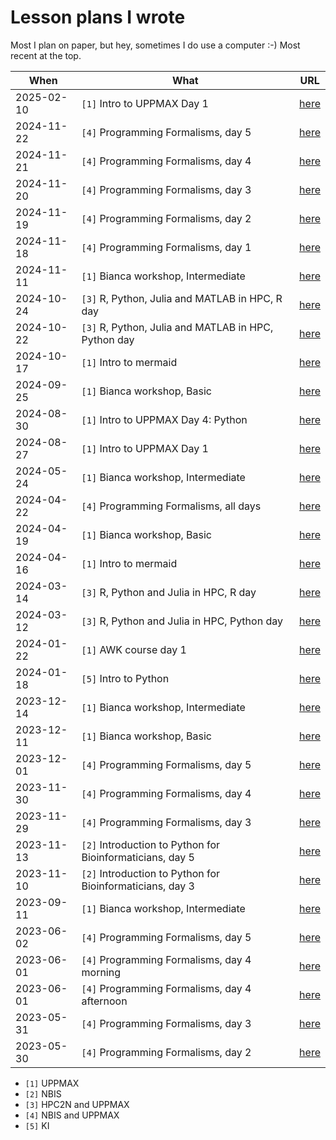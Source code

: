 # Lesson plans I wrote

Most I plan on paper, but hey, sometimes I do use a computer :-)
Most recent at the top.

When      |What                                                      |URL
----------|----------------------------------------------------------|-----
2025-02-10|`[1]` Intro to UPPMAX Day 1                               |[here](https://uppmax.github.io/uppmax_intro_day_1/lesson_plans/20250210/20250210_richel/)
2024-11-22|`[4]` Programming Formalisms, day 5                       |[here](https://uppmax.github.io/programming_formalisms/lesson_plans/2024_autumn/20241122_richel/)
2024-11-21|`[4]` Programming Formalisms, day 4                       |[here](https://uppmax.github.io/programming_formalisms/lesson_plans/2024_autumn/20241121_richel/)
2024-11-20|`[4]` Programming Formalisms, day 3                       |[here](https://uppmax.github.io/programming_formalisms/lesson_plans/2024_autumn/20241120_richel/)
2024-11-19|`[4]` Programming Formalisms, day 2                       |[here](https://uppmax.github.io/programming_formalisms/lesson_plans/2024_autumn/20241119_richel/)
2024-11-18|`[4]` Programming Formalisms, day 1                       |[here](https://uppmax.github.io/programming_formalisms/lesson_plans/2024_autumn/20241118_richel/)
2024-11-11|`[1]` Bianca workshop, Intermediate                       |[here](https://uppmax.github.io/bianca_workshops/lesson_plans/20241111/20241111_richel)
2024-10-24|`[3]` R, Python, Julia and MATLAB in HPC, R day           |[here](https://github.com/UPPMAX/R-python-julia-matlab-HPC/tree/main/lesson_plans/20241024_richel/README.md)
2024-10-22|`[3]` R, Python, Julia and MATLAB in HPC, Python day      |[here](https://github.com/UPPMAX/R-python-julia-matlab-HPC/tree/main/lesson_plans/20241022_richel/README.md)
2024-10-17|`[1]` Intro to mermaid                                    |[here](https://github.com/richelbilderbeek/lesson_mermaid/blob/master/lesson_plans/20241017/README.md)
2024-09-25|`[1]` Bianca workshop, Basic                              |[here](https://uppmax.github.io/bianca_workshops/lesson_plans/20240925/20240925_richel)
2024-08-30|`[1]` Intro to UPPMAX Day 4: Python                       |[here](https://uppmax.github.io/uppmax_intro_python/lesson_plans/20240830)
2024-08-27|`[1]` Intro to UPPMAX Day 1                               |[here](https://uppmax.github.io/uppmax_intro_day_1/lesson_plans/20240827/20240827_richel/)
2024-05-24|`[1]` Bianca workshop, Intermediate                       |[here](https://uppmax.github.io/bianca_workshops/lesson_plans/20240524/20240524_richel)
2024-04-22|`[4]` Programming Formalisms, all days                    |[here](https://uppmax.github.io/programming_formalisms/lesson_plans/2024_summer/richel/)
2024-04-19|`[1]` Bianca workshop, Basic                              |[here](https://uppmax.github.io/bianca_workshops/lesson_plans/20240419/20240419_richel)
2024-04-16|`[1]` Intro to mermaid                                    |[here](https://github.com/richelbilderbeek/lesson_mermaid/blob/master/lesson_plans/20240416/README.md)
2024-03-14|`[3]` R, Python and Julia in HPC, R day                   |[here](https://github.com/UPPMAX/R-python-julia-matlab-HPC/tree/main/lesson_plans/20240314_richel/README.md)
2024-03-12|`[3]` R, Python and Julia in HPC, Python day              |[here](https://github.com/UPPMAX/R-python-julia-matlab-HPC/tree/main/lesson_plans/20240312_richel/README.md)
2024-01-22|`[1]` AWK course day 1                                    |[here](https://github.com/richelbilderbeek/awk_course/blob/master/lesson_plans/20240122/README.md)
2024-01-18|`[5]` Intro to Python                                     |[here](https://uppmax.github.io/uppmax_intro_python/lesson_plans/20240118)
2023-12-14|`[1]` Bianca workshop, Intermediate                       |[here](https://uppmax.github.io/bianca_workshops/lesson_plans/20231214/20231214_richel)
2023-12-11|`[1]` Bianca workshop, Basic                              |[here](https://uppmax.github.io/bianca_workshops/lesson_plans/20231211/20231211_richel)
2023-12-01|`[4]` Programming Formalisms, day 5                       |[here](https://uppmax.github.io/programming_formalisms/lesson_plans/2023_autumn/day_5_lesson_plan/)
2023-11-30|`[4]` Programming Formalisms, day 4                       |[here](https://uppmax.github.io/programming_formalisms/lesson_plans/2023_autumn/day_4_lesson_plan/)
2023-11-29|`[4]` Programming Formalisms, day 3                       |[here](https://uppmax.github.io/programming_formalisms/lesson_plans/2023_autumn/day_3_lesson_plan/)
2023-11-13|`[2]` Introduction to Python for Bioinformaticians, day 5 |[here](https://github.com/NBISweden/workshop-python/blob/ht23/lesson_plans/day_5/20231113_richel.md)
2023-11-10|`[2]` Introduction to Python for Bioinformaticians, day 3 |[here](https://github.com/NBISweden/workshop-python/blob/ht23/lesson_plans/day_3/20231110_richel.md)
2023-09-11|`[1]` Bianca workshop, Intermediate                       |[here](https://uppmax.github.io/bianca_workshops/lesson_plans/20230911/20230911_richel)
2023-06-02|`[4]` Programming Formalisms, day 5                       |[here](https://uppmax.github.io/programming_formalisms/lesson_plans/2023_summer/day_5_2/)
2023-06-01|`[4]` Programming Formalisms, day 4 morning               |[here](https://uppmax.github.io/programming_formalisms/lesson_plans/2023_summer/day_4_1/)
2023-06-01|`[4]` Programming Formalisms, day 4 afternoon             |[here](https://uppmax.github.io/programming_formalisms/lesson_plans/2023_summer/day_4_2/)
2023-05-31|`[4]` Programming Formalisms, day 3                       |[here](https://uppmax.github.io/programming_formalisms/lesson_plans/2023_summer/day_3_2/)
2023-05-30|`[4]` Programming Formalisms, day 2                       |[here](https://uppmax.github.io/programming_formalisms/lesson_plans/2023_summer/day_2_2/)

- `[1]` UPPMAX
- `[2]` NBIS
- `[3]` HPC2N and UPPMAX
- `[4]` NBIS and UPPMAX
- `[5]` KI
